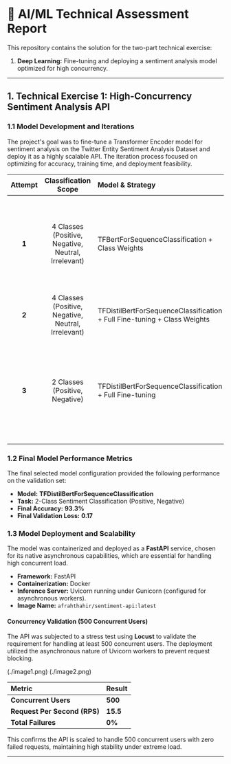 # 🤖 AI/ML Technical Assessment Report

This repository contains the solution for the two-part technical exercise:
1.  **Deep Learning:** Fine-tuning and deploying a sentiment analysis model optimized for high concurrency.
---

## 1. Technical Exercise 1: High-Concurrency Sentiment Analysis API

### 1.1 Model Development and Iterations

The project's goal was to fine-tune a Transformer Encoder model for sentiment analysis on the Twitter Entity Sentiment Analysis Dataset and deploy it as a highly scalable API. The iteration process focused on optimizing for accuracy, training time, and deployment feasibility.

| Attempt | Classification Scope | Model & Strategy | Outcome & Challenge |
| :---: | :---: | :--- | :--- |
| **1** | 4 Classes (Positive, Negative, Neutral, Irrelevant) | TFBertForSequenceClassification + Class Weights | High complexity due to large parameter count; infeasible for rapid iteration. Dropped due to BERT model size. |
| **2** | 4 Classes (Positive, Negative, Neutral, Irrelevant) | TFDistilBertForSequenceClassification + Full Fine-tuning + Class Weights | Training was excessively slow due to full fine-tuning. |
| **3** | 2 Classes (Positive, Negative) | TFDistilBertForSequenceClassification + Full Fine-tuning | **Final Selection.** Achieved high performance with reduced complexity and smaller model size for optimal deployment. |

### 1.2 Final Model Performance Metrics

The final selected model configuration provided the following performance on the validation set:

* **Model:** **TFDistilBertForSequenceClassification**
* **Task:** 2-Class Sentiment Classification (Positive, Negative)
* **Final Accuracy:** **93.3%**
* **Final Validation Loss:** **0.17**

### 1.3 Model Deployment and Scalability

The model was containerized and deployed as a **FastAPI** service, chosen for its native asynchronous capabilities, which are essential for handling high concurrent load.

* **Framework:** FastAPI
* **Containerization:** Docker
* **Inference Server:** Uvicorn running under Gunicorn (configured for asynchronous workers).
* **Image Name:** `afrahthahir/sentiment-api:latest`

#### Concurrency Validation (500 Concurrent Users)

The API was subjected to a stress test using **Locust** to validate the requirement for handling at least 500 concurrent users. The deployment utilized the asynchronous nature of Uvicorn workers to prevent request blocking.

(./image1.png)
(./image2.png)

| Metric | Result |
| :--- | :--- |
| **Concurrent Users** | **500** |
| **Request Per Second (RPS)** | **15.5** |
| **Total Failures** | **0%** |

This confirms the API is scaled to handle 500 concurrent users with zero failed requests, maintaining high stability under extreme load.

---
